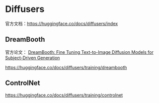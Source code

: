 # Diffusers

官方文档：https://huggingface.co/docs/diffusers/index

## DreamBooth

官方论文： [DreamBooth: Fine Tuning Text-to-Image Diffusion Models for Subject-Driven Generation](https://arxiv.org/abs/2208.12242)

https://huggingface.co/docs/diffusers/training/dreambooth


## ControlNet

https://huggingface.co/docs/diffusers/training/controlnet

